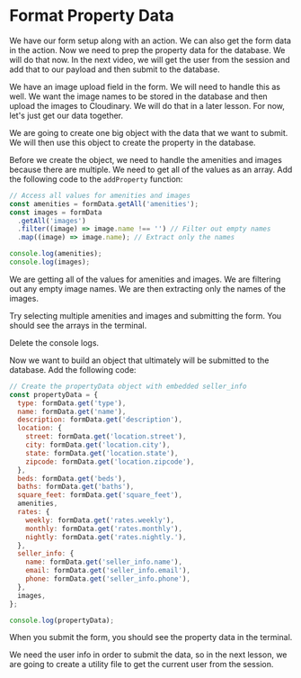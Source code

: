 # Format Property Data

We have our form setup along with an action. We can also get the form data in the action. Now we need to prep the property data for the database. We will do that now. In the next video, we will get the user from the session and add that to our payload and then submit to the database.

We have an image upload field in the form. We will need to handle this as well. We want the image names to be stored in the database and then upload the images to Cloudinary. We will do that in a later lesson. For now, let's just get our data together.

We are going to create one big object with the data that we want to submit. We will then use this object to create the property in the database.

Before we create the object, we need to handle the amenities and images because there are multiple. We need to get all of the values as an array. Add the following code to the `addProperty` function:

```js
// Access all values for amenities and images
const amenities = formData.getAll('amenities');
const images = formData
  .getAll('images')
  .filter((image) => image.name !== '') // Filter out empty names
  .map((image) => image.name); // Extract only the names

console.log(amenities);
console.log(images);
```

We are getting all of the values for amenities and images. We are filtering out any empty image names. We are then extracting only the names of the images.

Try selecting multiple amenities and images and submitting the form. You should see the arrays in the terminal.

Delete the console logs.

Now we want to build an object that ultimately will be submitted to the database. Add the following code:

```js
// Create the propertyData object with embedded seller_info
const propertyData = {
  type: formData.get('type'),
  name: formData.get('name'),
  description: formData.get('description'),
  location: {
    street: formData.get('location.street'),
    city: formData.get('location.city'),
    state: formData.get('location.state'),
    zipcode: formData.get('location.zipcode'),
  },
  beds: formData.get('beds'),
  baths: formData.get('baths'),
  square_feet: formData.get('square_feet'),
  amenities,
  rates: {
    weekly: formData.get('rates.weekly'),
    monthly: formData.get('rates.monthly'),
    nightly: formData.get('rates.nightly.'),
  },
  seller_info: {
    name: formData.get('seller_info.name'),
    email: formData.get('seller_info.email'),
    phone: formData.get('seller_info.phone'),
  },
  images,
};

console.log(propertyData);
```

When you submit the form, you should see the property data in the terminal.

We need the user info in order to submit the data, so in the next lesson, we are going to create a utility file to get the current user from the session.
